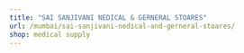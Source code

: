 ```yaml
---
title: "SAI SANJIVANI NEDICAL & GERNERAL STOARES"
url: /mumbai/sai-sanjivani-nedical-and-gerneral-stoares/
shop: medical supply
---
```

